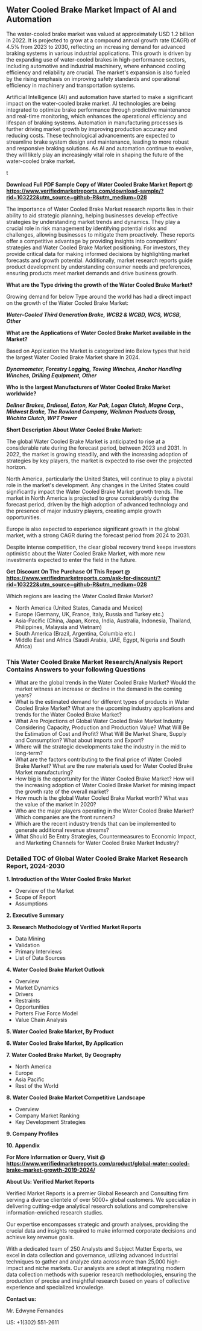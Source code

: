 <h2>Water Cooled Brake Market Impact of AI and Automation</h2><p>The water-cooled brake market was valued at approximately USD 1.2 billion in 2022. It is projected to grow at a compound annual growth rate (CAGR) of 4.5% from 2023 to 2030, reflecting an increasing demand for advanced braking systems in various industrial applications. This growth is driven by the expanding use of water-cooled brakes in high-performance sectors, including automotive and industrial machinery, where enhanced cooling efficiency and reliability are crucial. The market's expansion is also fueled by the rising emphasis on improving safety standards and operational efficiency in machinery and transportation systems.</p><p>Artificial Intelligence (AI) and automation have started to make a significant impact on the water-cooled brake market. AI technologies are being integrated to optimize brake performance through predictive maintenance and real-time monitoring, which enhances the operational efficiency and lifespan of braking systems. Automation in manufacturing processes is further driving market growth by improving production accuracy and reducing costs. These technological advancements are expected to streamline brake system design and maintenance, leading to more robust and responsive braking solutions. As AI and automation continue to evolve, they will likely play an increasingly vital role in shaping the future of the water-cooled brake market.</p>t</p><p id="" class=""><strong>Download Full PDF Sample Copy of Water Cooled Brake Market Report @ <a href="https://www.verifiedmarketreports.com/download-sample/?rid=103222&utm_source=github-R&utm_medium=028" target="_blank">https://www.verifiedmarketreports.com/download-sample/?rid=103222&utm_source=github-R&utm_medium=028</a></strong></p><p>The importance of&nbsp;Water Cooled Brake Market research reports lies in their ability to aid strategic planning, helping businesses develop effective strategies by understanding market trends and dynamics. They play a crucial role in risk management by identifying potential risks and challenges, allowing businesses to mitigate them proactively. These reports offer a competitive advantage by providing insights into competitors' strategies and Water Cooled Brake Market positioning. For investors, they provide critical data for making informed decisions by highlighting market forecasts and growth potential. Additionally, market research reports guide product development by understanding consumer needs and preferences, ensuring products meet market demands and drive business growth.</p><p><strong>What are the&nbsp;Type driving the growth of the Water Cooled Brake Market?</strong></p><p id="" class="">Growing demand for below Type around the world has had a direct impact on the growth of the Water Cooled Brake Market:</p><em><strong>Water-Cooled Third Generation Brake, WCB2 & WCBD, WCS, WCSB, Other</strong></em></p><strong>What are the&nbsp;Applications&nbsp;of Water Cooled Brake Market available in the Market?</strong></p><p id="" class="">Based on Application the Market is categorized into Below types that held the largest Water Cooled Brake Market share In 2024.</p><em><strong>Dynamometer, Forestry Logging, Towing Winches, Anchor Handling Winches, Drilling Equipment, Other</strong></em></p><strong>Who is the largest Manufacturers of Water Cooled Brake Market worldwide?</strong></p><p><em><strong>Dellner Brakes, Drdiesel, Eaton, Kor Pak, Logan Clutch, Magne Corp., Midwest Brake, The Rowland Company, Wellman Products Group, Wichita Clutch, WPT Power</strong></em></p><p id="" class=""><strong>Short Description About Water Cooled Brake Market:</strong></p><p>The global Water Cooled Brake Market is anticipated to rise at a considerable rate during the forecast period, between 2023 and 2031. In 2022, the market is growing steadily, and with the increasing adoption of strategies by key players, the market is expected to rise over the projected horizon.</p><p>North America, particularly the United States, will continue to play a pivotal role in the market's development. Any changes in the United States could significantly impact the Water Cooled Brake Market growth trends. The market in North America is projected to grow considerably during the forecast period, driven by the high adoption of advanced technology and the presence of major industry players, creating ample growth opportunities.</p><p>Europe is also expected to experience significant growth in the global market, with a strong CAGR during the forecast period from 2024 to 2031.</p><p>Despite intense competition, the clear global recovery trend keeps investors optimistic about the Water Cooled Brake Market, with more new investments expected to enter the field in the future.</p><p id="" class=""><strong>Get Discount On The Purchase Of This Report @ <a href="https://www.verifiedmarketreports.com/ask-for-discount/?rid=103222&utm_source=github-R&utm_medium=028" target="_blank">https://www.verifiedmarketreports.com/ask-for-discount/?rid=103222&utm_source=github-R&utm_medium=028</a></strong></p>Which regions are leading the Water Cooled Brake Market?</p><ul><li>North America (United States, Canada and Mexico)</li><li>Europe (Germany, UK, France, Italy, Russia and Turkey etc.)</li><li>Asia-Pacific (China, Japan, Korea, India, Australia, Indonesia, Thailand, Philippines, Malaysia and Vietnam)</li><li>South America (Brazil, Argentina, Columbia etc.)</li><li>Middle East and Africa (Saudi Arabia, UAE, Egypt, Nigeria and South Africa)</li></ul><h3 id="" class="">This Water Cooled Brake Market Research/Analysis Report Contains Answers to your following Questions</h3><ul><li>What are the global trends in the Water Cooled Brake Market? Would the market witness an increase or decline in the demand in the coming years?</li><li>What is the estimated demand for different types of products in Water Cooled Brake Market? What are the upcoming industry applications and trends for the Water Cooled Brake Market?</li><li>What Are Projections of Global Water Cooled Brake Market Industry Considering Capacity, Production and Production Value? What Will Be the Estimation of Cost and Profit? What Will Be Market Share, Supply and Consumption? What about imports and Export?</li><li>Where will the strategic developments take the industry in the mid to long-term?</li><li>What are the factors contributing to the final price of Water Cooled Brake Market? What are the raw materials used for Water Cooled Brake Market manufacturing?</li><li>How big is the opportunity for the Water Cooled Brake Market? How will the increasing adoption of Water Cooled Brake Market for mining impact the growth rate of the overall market?</li><li>How much is the global Water Cooled Brake Market worth? What was the value of the market In 2020?</li><li>Who are the major players operating in the Water Cooled Brake Market? Which companies are the front runners?</li><li>Which are the recent industry trends that can be implemented to generate additional revenue streams?</li><li>What Should Be Entry Strategies, Countermeasures to Economic Impact, and Marketing Channels for Water Cooled Brake Market Industry?</li></ul><h3 id="" class="">Detailed TOC of Global Water Cooled Brake Market Research Report, 2024-2030</h3><p id="" class=""><strong>1. Introduction of the Water Cooled Brake Market</strong></p><ul><li>Overview of the Market</li><li>Scope of Report</li><li>Assumptions</li></ul><p id="" class=""><strong>2. Executive Summary</strong></p><p id="" class=""><strong>3. Research Methodology of Verified Market Reports</strong></p><ul><li>Data Mining</li><li>Validation</li><li>Primary Interviews</li><li>List of Data Sources</li></ul><p id="" class=""><strong>4. Water Cooled Brake Market Outlook</strong></p><ul><li>Overview</li><li>Market Dynamics</li><li>Drivers</li><li>Restraints</li><li>Opportunities</li><li>Porters Five Force Model</li><li>Value Chain Analysis</li></ul><p id="" class=""><strong>5. Water Cooled Brake Market, By Product</strong></p><p id="" class=""><strong>6. Water Cooled Brake Market, By Application</strong></p><p id="" class=""><strong>7. Water Cooled Brake Market, By Geography</strong></p><ul><li>North America</li><li>Europe</li><li>Asia Pacific</li><li>Rest of the World</li></ul><p id="" class=""><strong>8. Water Cooled Brake Market Competitive Landscape</strong></p><ul><li>Overview</li><li>Company Market Ranking</li><li>Key Development Strategies</li></ul><p id="" class=""><strong>9. Company Profiles</strong></p><p id="" class=""><strong>10. Appendix</strong></p><p id="" class=""><strong>For More Information or Query, Visit @ <a href="https://www.verifiedmarketreports.com/product/global-water-cooled-brake-market-growth-2019-2024/" target="_blank">https://www.verifiedmarketreports.com/product/global-water-cooled-brake-market-growth-2019-2024/</a></strong></p><p id="" class=""><strong>About Us: Verified Market Reports</strong></p><p id="" class="">Verified Market Reports is a premier Global Research and Consulting firm serving a diverse clientele of over 5000+ global customers. We specialize in delivering cutting-edge analytical research solutions and comprehensive information-enriched research studies.</p><p id="" class="">Our expertise encompasses strategic and growth analyses, providing the crucial data and insights required to make informed corporate decisions and achieve key revenue goals.</p><p id="" class="">With a dedicated team of 250 Analysts and Subject Matter Experts, we excel in data collection and governance, utilizing advanced industrial techniques to gather and analyze data across more than 25,000 high-impact and niche markets. Our analysts are adept at integrating modern data collection methods with superior research methodologies, ensuring the production of precise and insightful research based on years of collective experience and specialized knowledge.</p><p id="" class=""><strong>Contact us:</strong></p><p id="" class="">Mr. Edwyne Fernandes</p><p id="" class="">US: +1(302) 551-2611</p>